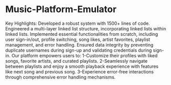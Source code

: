 # Music-Platform-Emulator
Key Highlights:
Developed a robust system with 1500+ lines of code.
Engineered a multi-layer linked list structure, incorporating linked lists within linked lists.
Implemented essential functionalities from scratch, including user sign-in/out, profile switching, song likes, artist favorites, playlist management, and error handling.
Ensured data integrity by preventing duplicate usernames during sign-up and validating credentials during sign-in.
Our platform empowers users to:
1-Customize their profiles with liked songs, favorite artists, and curated playlists.
2-Seamlessly navigate between playlists and enjoy a smooth playback experience with features like next song and previous song.
3-Experience error-free interactions through comprehensive error handling mechanisms.

